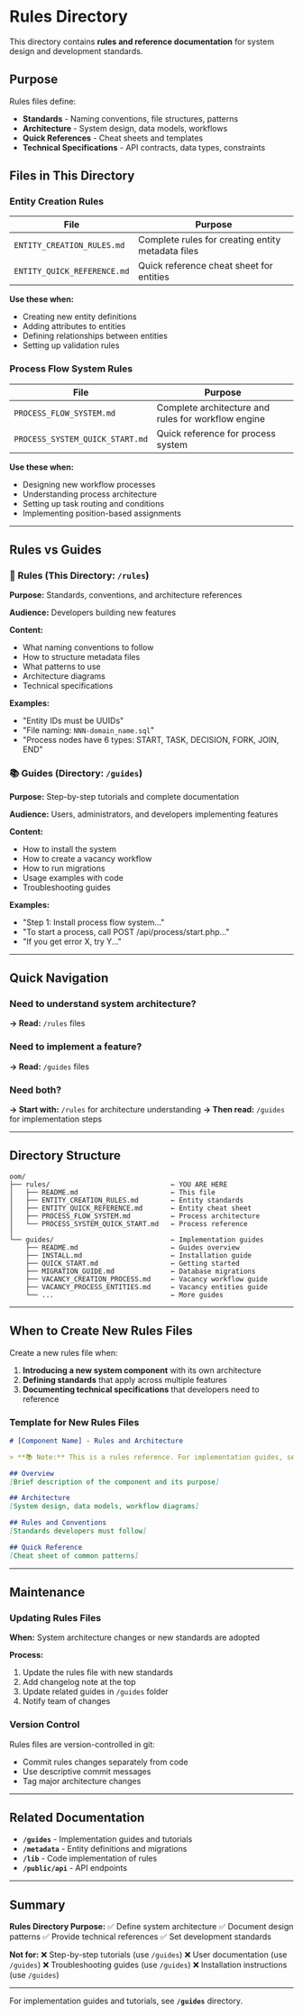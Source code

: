 # Rules Directory

This directory contains **rules and reference documentation** for system design and development standards.

## Purpose

Rules files define:
- **Standards** - Naming conventions, file structures, patterns
- **Architecture** - System design, data models, workflows
- **Quick References** - Cheat sheets and templates
- **Technical Specifications** - API contracts, data types, constraints

## Files in This Directory

### Entity Creation Rules

| File | Purpose |
|------|---------|
| `ENTITY_CREATION_RULES.md` | Complete rules for creating entity metadata files |
| `ENTITY_QUICK_REFERENCE.md` | Quick reference cheat sheet for entities |

**Use these when:**
- Creating new entity definitions
- Adding attributes to entities
- Defining relationships between entities
- Setting up validation rules

### Process Flow System Rules

| File | Purpose |
|------|---------|
| `PROCESS_FLOW_SYSTEM.md` | Complete architecture and rules for workflow engine |
| `PROCESS_SYSTEM_QUICK_START.md` | Quick reference for process system |

**Use these when:**
- Designing new workflow processes
- Understanding process architecture
- Setting up task routing and conditions
- Implementing position-based assignments

---

## Rules vs Guides

### 📏 Rules (This Directory: `/rules`)

**Purpose:** Standards, conventions, and architecture references

**Audience:** Developers building new features

**Content:**
- What naming conventions to follow
- How to structure metadata files
- What patterns to use
- Architecture diagrams
- Technical specifications

**Examples:**
- "Entity IDs must be UUIDs"
- "File naming: `NNN-domain_name.sql`"
- "Process nodes have 6 types: START, TASK, DECISION, FORK, JOIN, END"

### 📚 Guides (Directory: `/guides`)

**Purpose:** Step-by-step tutorials and complete documentation

**Audience:** Users, administrators, and developers implementing features

**Content:**
- How to install the system
- How to create a vacancy workflow
- How to run migrations
- Usage examples with code
- Troubleshooting guides

**Examples:**
- "Step 1: Install process flow system..."
- "To start a process, call POST /api/process/start.php..."
- "If you get error X, try Y..."

---

## Quick Navigation

### Need to understand system architecture?
**→ Read:** `/rules` files

### Need to implement a feature?
**→ Read:** `/guides` files

### Need both?
**→ Start with:** `/rules` for architecture understanding
**→ Then read:** `/guides` for implementation steps

---

## Directory Structure

```
oom/
├── rules/                              ← YOU ARE HERE
│   ├── README.md                       ← This file
│   ├── ENTITY_CREATION_RULES.md        ← Entity standards
│   ├── ENTITY_QUICK_REFERENCE.md       ← Entity cheat sheet
│   ├── PROCESS_FLOW_SYSTEM.md          ← Process architecture
│   └── PROCESS_SYSTEM_QUICK_START.md   ← Process reference
│
└── guides/                             ← Implementation guides
    ├── README.md                       ← Guides overview
    ├── INSTALL.md                      ← Installation guide
    ├── QUICK_START.md                  ← Getting started
    ├── MIGRATION_GUIDE.md              ← Database migrations
    ├── VACANCY_CREATION_PROCESS.md     ← Vacancy workflow guide
    ├── VACANCY_PROCESS_ENTITIES.md     ← Vacancy entities guide
    └── ...                             ← More guides
```

---

## When to Create New Rules Files

Create a new rules file when:
1. **Introducing a new system component** with its own architecture
2. **Defining standards** that apply across multiple features
3. **Documenting technical specifications** that developers need to reference

### Template for New Rules Files

```markdown
# [Component Name] - Rules and Architecture

> **📚 Note:** This is a rules reference. For implementation guides, see the `/guides` folder.

## Overview
[Brief description of the component and its purpose]

## Architecture
[System design, data models, workflow diagrams]

## Rules and Conventions
[Standards developers must follow]

## Quick Reference
[Cheat sheet of common patterns]
```

---

## Maintenance

### Updating Rules Files

**When:** System architecture changes or new standards are adopted

**Process:**
1. Update the rules file with new standards
2. Add changelog note at the top
3. Update related guides in `/guides` folder
4. Notify team of changes

### Version Control

Rules files are version-controlled in git:
- Commit rules changes separately from code
- Use descriptive commit messages
- Tag major architecture changes

---

## Related Documentation

- **`/guides`** - Implementation guides and tutorials
- **`/metadata`** - Entity definitions and migrations
- **`/lib`** - Code implementation of rules
- **`/public/api`** - API endpoints

---

## Summary

**Rules Directory Purpose:**
✅ Define system architecture
✅ Document design patterns
✅ Provide technical references
✅ Set development standards

**Not for:**
❌ Step-by-step tutorials (use `/guides`)
❌ User documentation (use `/guides`)
❌ Troubleshooting guides (use `/guides`)
❌ Installation instructions (use `/guides`)

---

For implementation guides and tutorials, see **`/guides`** directory.

